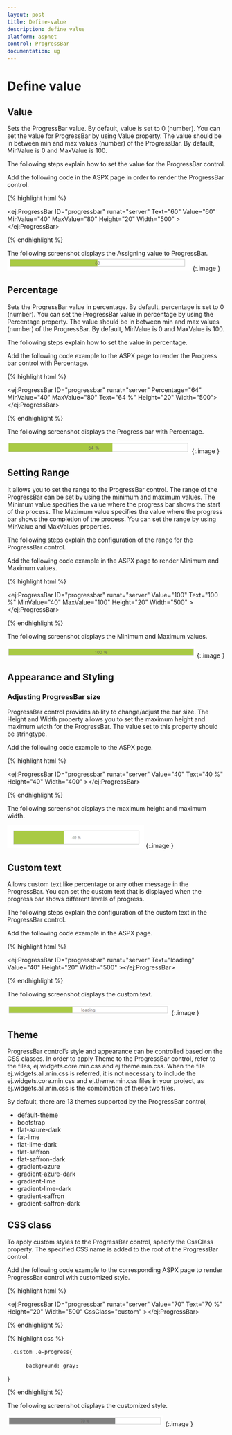 ```yaml
---
layout: post
title: Define-value
description: define value
platform: aspnet
control: ProgressBar
documentation: ug
---
```


# Define value

## Value

Sets the ProgressBar value. By default, value is set to 0 (number). You can set the value for ProgressBar by using Value property. The value should be in between min and max values (number) of the ProgressBar. By default, MinValue is 0 and MaxValue is 100.

The following steps explain how to set the value for the ProgressBar control.

Add the following code in the ASPX page in order to render the ProgressBar control.

{% highlight html %}



<ej:ProgressBar ID="progressbar" runat="server" Text="60" Value="60" MinValue="40" MaxValue="80" Height="20" Width="500" ></ej:ProgressBar>



{% endhighlight %}

The following screenshot displays the Assigning value to ProgressBar.            
![](Define-value_images/Define-value_img1.png)
{:.image }


## Percentage

Sets the ProgressBar value in percentage. By default, percentage is set to 0 (number). You can set the ProgressBar value in percentage by using the Percentage property. The value should be in between min and max values (number) of the ProgressBar. By default, MinValue is 0 and MaxValue is 100.

The following steps explain how to set the value in percentage.

Add the following code example to the ASPX page to render the Progress bar control with Percentage.

{% highlight html %}



<ej:ProgressBar ID="progressbar" runat="server" Percentage="64" MinValue="40" MaxValue="80" Text="64 %" Height="20" Width="500"> </ej:ProgressBar>





{% endhighlight %}



The following screenshot displays the Progress bar with Percentage.



![](Define-value_images/Define-value_img2.png) 
{:.image }


## Setting Range

It allows you to set the range to the ProgressBar control. The range of the ProgressBar can be set by using the minimum and maximum values. The Minimum value specifies the value where the progress bar shows the start of the process. The Maximum value specifies the value where the progress bar shows the completion of the process. You can set the range by using MinValue and MaxValues properties.

The following steps explain the configuration of the range for the ProgressBar control.

Add the following code example in the ASPX page to render Minimum and Maximum values.

{% highlight html %}



<ej:ProgressBar ID="progressbar" runat="server" Value="100" Text="100 %" MinValue="40" MaxValue="100" Height="20" Width="500" ></ej:ProgressBar>







{% endhighlight %}

The following screenshot displays the Minimum and Maximum values. 

![](Define-value_images/Define-value_img3.png)
{:.image }


## Appearance and Styling

### Adjusting ProgressBar size

ProgressBar control provides ability to change/adjust the bar size. The Height and Width property allows you to set the maximum height and maximum width for the ProgressBar. The value set to this property should be stringtype.

Add the following code example to the ASPX page.

{% highlight html %}



<ej:ProgressBar ID="progressbar" runat="server" Value="40" Text="40 %" Height="40" Width="400" ></ej:ProgressBar>





{% endhighlight %}



The following screenshot displays the maximum height and maximum width.                         

![](Define-value_images/Define-value_img4.png)
{:.image }


## Custom text

Allows custom text like percentage or any other message in the ProgressBar. You can set the custom text that is displayed when the progress bar shows different levels of progress.

The following steps explain the configuration of the custom text in the ProgressBar control.

Add the following code example in the ASPX page.

{% highlight html %}



 <ej:ProgressBar ID="progressbar" runat="server"  Text="loading" Value="40"  Height="20" Width="500" ></ej:ProgressBar>



{% endhighlight %}

The following screenshot displays the custom text.

![](Define-value_images/Define-value_img5.png) 
{:.image }


## Theme

ProgressBar control’s style and appearance can be controlled based on the CSS classes. In order to apply Theme to the ProgressBar control, refer to the files, ej.widgets.core.min.css and ej.theme.min.css. When the file ej.widgets.all.min.css is referred, it is not necessary to include the ej.widgets.core.min.css and ej.theme.min.css files in your project, as ej.widgets.all.min.css is the combination of these two files. 

By default, there are 13 themes supported by the ProgressBar control, 

* default-theme
* bootstrap
* flat-azure-dark
* fat-lime
* flat-lime-dark
* flat-saffron
* flat-saffron-dark
* gradient-azure
* gradient-azure-dark
* gradient-lime
* gradient-lime-dark
* gradient-saffron
* gradient-saffron-dark

## CSS class


To apply custom styles to the ProgressBar control, specify the CssClass property. The specified CSS name is added to the root of the ProgressBar control.

Add the following code example to the corresponding ASPX page to render ProgressBar control with customized style.

{% highlight html %}



<ej:ProgressBar ID="progressbar" runat="server" Value="70" Text="70 %"   Height="20" Width="500" CssClass="custom" ></ej:ProgressBar>





{% endhighlight %}



{% highlight css %}

     .custom .e-progress{

          background: gray;

}



{% endhighlight %}



The following screenshot displays the customized style.

![](Define-value_images/Define-value_img6.png) 
{:.image }


